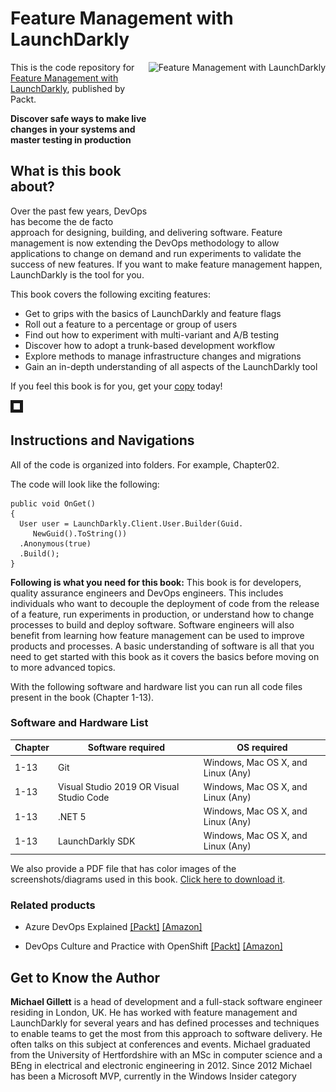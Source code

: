 # Feature Management with LaunchDarkly

<a href="https://www.packtpub.com/product/feature-management-with-launchdarkly/9781800562974?utm_source=github&utm_medium=repository&utm_campaign=9781800562974"><img src="https://static.packt-cdn.com/products/9781800562974/cover/smaller" alt="Feature Management with LaunchDarkly" height="256px" align="right"></a>

This is the code repository for [Feature Management with LaunchDarkly](https://www.packtpub.com/product/feature-management-with-launchdarkly/9781800562974?utm_source=github&utm_medium=repository&utm_campaign=9781800562974), published by Packt.

**Discover safe ways to make live changes in your systems and master testing in production**

## What is this book about?
Over the past few years, DevOps has become the de facto approach for designing, building, and delivering software. Feature management is now extending the DevOps methodology to allow applications to change on demand and run experiments to validate the success of new features. If you want to make feature management happen, LaunchDarkly is the tool for you. 

This book covers the following exciting features:
* Get to grips with the basics of LaunchDarkly and feature flags
* Roll out a feature to a percentage or group of users
* Find out how to experiment with multi-variant and A/B testing
* Discover how to adopt a trunk-based development workflow
* Explore methods to manage infrastructure changes and migrations
* Gain an in-depth understanding of all aspects of the LaunchDarkly tool

If you feel this book is for you, get your [copy](https://www.amazon.com/dp/1800562977) today!

<a href="https://www.packtpub.com/?utm_source=github&utm_medium=banner&utm_campaign=GitHubBanner"><img src="https://raw.githubusercontent.com/PacktPublishing/GitHub/master/GitHub.png" 
alt="https://www.packtpub.com/" border="5" /></a>

## Instructions and Navigations
All of the code is organized into folders. For example, Chapter02.

The code will look like the following:
```
public void OnGet()
{
  User user = LaunchDarkly.Client.User.Builder(Guid.
     NewGuid().ToString())
  .Anonymous(true)
  .Build();
}
```

**Following is what you need for this book:**
This book is for developers, quality assurance engineers and DevOps engineers. This includes individuals who want to decouple the deployment of code from the release of a feature, run experiments in production, or understand how to change processes to build and deploy software. Software engineers will also benefit from learning how feature management can be used to improve products and processes. A basic understanding of software is all that you need to get started with this book as it covers the basics before moving on to more advanced topics.

With the following software and hardware list you can run all code files present in the book (Chapter 1-13).
### Software and Hardware List
| Chapter | Software required | OS required |
| -------- | ------------------------------------ | ----------------------------------- |
| 1-13 | Git | Windows, Mac OS X, and Linux (Any) |
| 1-13 | Visual Studio 2019 OR Visual Studio Code | Windows, Mac OS X, and Linux (Any) |
| 1-13 | .NET 5 | Windows, Mac OS X, and Linux (Any) |
| 1-13 | LaunchDarkly SDK | Windows, Mac OS X, and Linux (Any) |

We also provide a PDF file that has color images of the screenshots/diagrams used in this book. [Click here to download it](https://static.packt-cdn.com/downloads/9781800562974_ColorImages.pdf).

### Related products
* Azure DevOps Explained [[Packt]](https://www.packtpub.com/product/azure-devops-explained/9781800563513?utm_source=github&utm_medium=repository&utm_campaign=9781800563513) [[Amazon]](https://www.amazon.com/dp/1800563515)

* DevOps Culture and Practice with OpenShift [[Packt]](https://www.packtpub.com/product/devops-culture-and-practice-with-openshift/9781800202368?utm_source=github&utm_medium=repository&utm_campaign=9781800202368) [[Amazon]](https://www.amazon.com/dp/1800202369)

## Get to Know the Author
**Michael Gillett**
is a head of development and a full-stack software engineer residing in London, UK. He has worked with feature management and LaunchDarkly for several years and has defined processes and techniques to enable teams to get the most from this approach to software delivery. He often talks on this subject at conferences and events.
Michael graduated from the University of Hertfordshire with an MSc in computer science and a BEng in electrical and electronic engineering in 2012. Since 2012 Michael has been a Microsoft MVP, currently in the Windows Insider category
